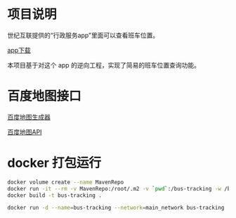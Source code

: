 # 项目说明

世纪互联提供的“行政服务app”里面可以查看班车位置。

[app下载](http://211.151.82.84:35257/APPdownload.php)

本项目基于对这个 app 的逆向工程，实现了简易的班车位置查询功能。

# 百度地图接口

[百度地图生成器](http://api.map.baidu.com/lbsapi/creatmap/)

[百度地图API](http://lbsyun.baidu.com/jsdemo.htm)

# docker 打包运行

```sh
docker volume create --name MavenRepo
docker run -it --rm -v MavenRepo:/root/.m2 -v `pwd`:/bus-tracking -w /bus-tracking maven:3.6-jdk-8-alpine mvn clean package -Dmaven.test.skip=true
docker build -t bus-tracking .

docker run -d --name=bus-tracking --network=main_network bus-tracking
```
